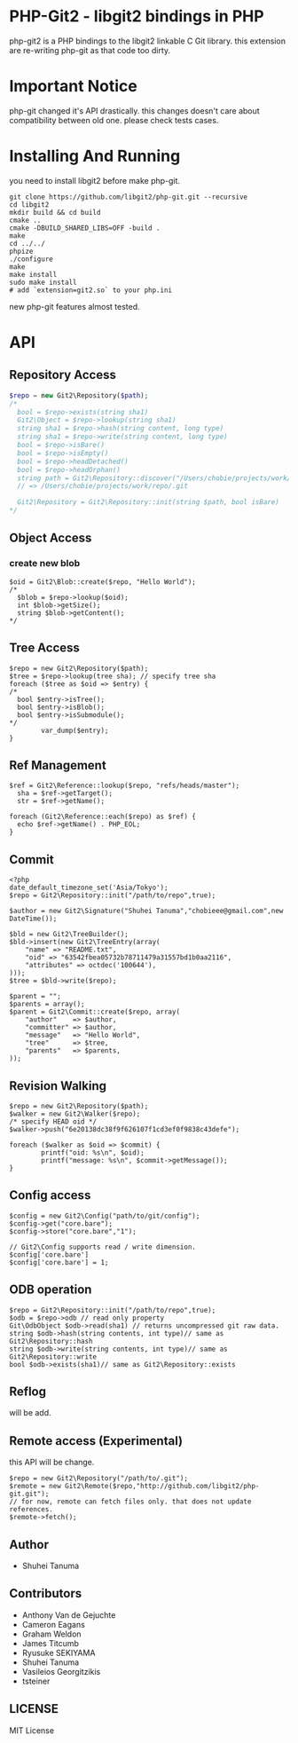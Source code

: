 # PHP-Git2 - libgit2 bindings in PHP

php-git2 is a PHP bindings to the libgit2 linkable C Git library. 
this extension are re-writing php-git as that code too dirty.

# Important Notice

php-git changed it's API drastically. this changes doesn't care about compatibility between old one.
please check tests cases.

# Installing And Running

you need to install libgit2 before make php-git.

````
git clone https://github.com/libgit2/php-git.git --recursive
cd libgit2
mkdir build && cd build
cmake ..
cmake -DBUILD_SHARED_LIBS=OFF -build .
make
cd ../../
phpize
./configure
make
make install
sudo make install
# add `extension=git2.so` to your php.ini
````

new php-git features almost tested.

# API

## Repository Access

````php
$repo = new Git2\Repository($path);
/*
  bool = $repo->exists(string sha1)
  Git2\Object = $repo->lookup(string sha1)
  string sha1 = $repo->hash(string content, long type)
  string sha1 = $repo->write(string content, long type)
  bool = $repo->isBare()
  bool = $repo->isEmpty()
  bool = $repo->headDetached()
  bool = $repo->headOrphan()
  string path = Git2\Repository::discover("/Users/chobie/projects/work/repo/lib/subdir");
  // => /Users/chobie/projects/work/repo/.git

  Git2\Repository = Git2\Repository::init(string $path, bool isBare)
*/
````

## Object Access

### create new blob

````
$oid = Git2\Blob::create($repo, "Hello World");
/*
  $blob = $repo->lookup($oid);
  int $blob->getSize();
  string $blob->getContent();
*/
````

## Tree Access

````
$repo = new Git2\Repository($path);
$tree = $repo->lookup(tree sha); // specify tree sha
foreach ($tree as $oid => $entry) {
/*
  bool $entry->isTree();
  bool $entry->isBlob();
  bool $entry->isSubmodule();
*/
        var_dump($entry);
}
````

## Ref Management

````
$ref = Git2\Reference::lookup($repo, "refs/heads/master");
  sha = $ref->getTarget();
  str = $ref->getName();
````

````
foreach (Git2\Reference::each($repo) as $ref) {
  echo $ref->getName() . PHP_EOL;
}
````


## Commit

````
<?php
date_default_timezone_set('Asia/Tokyo');
$repo = Git2\Repository::init("/path/to/repo",true);

$author = new Git2\Signature("Shuhei Tanuma","chobieee@gmail.com",new DateTime());

$bld = new Git2\TreeBuilder();
$bld->insert(new Git2\TreeEntry(array(
	"name" => "README.txt",
	"oid" => "63542fbea05732b78711479a31557bd1b0aa2116",
	"attributes" => octdec('100644'),
)));
$tree = $bld->write($repo);

$parent = "";
$parents = array();
$parent = Git2\Commit::create($repo, array(
	"author"    => $author,
	"committer" => $author,
	"message"   => "Hello World",
	"tree"      => $tree,
	"parents"   => $parents,
));
````

## Revision Walking

````
$repo = new Git2\Repository($path);
$walker = new Git2\Walker($repo);
/* specify HEAD oid */
$walker->push("6e20138dc38f9f626107f1cd3ef0f9838c43defe");

foreach ($walker as $oid => $commit) {
        printf("oid: %s\n", $oid);
        printf("message: %s\n", $commit->getMessage());
}
````

## Config access

````
$config = new Git2\Config("path/to/git/config");
$config->get("core.bare");
$config->store("core.bare","1");

// Git2\Config supports read / write dimension.
$config['core.bare']
$config['core.bare'] = 1;
````

## ODB operation

````
$repo = Git2\Repository::init("/path/to/repo",true);
$odb = $repo->odb // read only property
Git\OdbObject $odb->read(sha1) // returns uncompressed git raw data.
string $odb->hash(string contents, int type)// same as Git2\Repository::hash
string $odb->write(string contents, int type)// same as Git2\Repository::write
bool $odb->exists(sha1)// same as Git2\Repository::exists
````

## Reflog
will be add.

## Remote access (Experimental)

this API will be change.

````
$repo = new Git2\Repository("/path/to/.git");
$remote = new Git2\Remote($repo,"http://github.com/libgit2/php-git.git");
// for now, remote can fetch files only. that does not update references.
$remote->fetch();
````

## Author
* Shuhei Tanuma

## Contributors

* Anthony Van de Gejuchte
* Cameron Eagans
* Graham Weldon
* James Titcumb
* Ryusuke SEKIYAMA
* Shuhei Tanuma
* Vasileios Georgitzikis
* tsteiner

## LICENSE

MIT License
